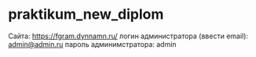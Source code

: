 # praktikum_new_diplom
Сайта: https://fgram.dynnamn.ru/
логин администратора (ввести email): admin@admin.ru
пароль админимстратора: admin
